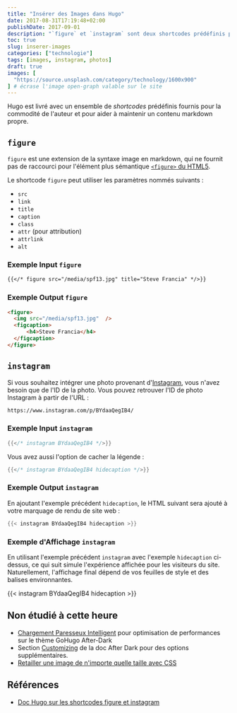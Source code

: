 ```yaml
---
title: "Insérer des Images dans Hugo"
date: 2017-08-31T17:19:48+02:00
publishDate: 2017-09-01
description: "`figure` et `instagram` sont deux shortcodes prédéfinis pour faciliter l'insertion d'images dans un site web motorisé par Hugo."
toc: true
slug: inserer-images
categories: ["technologie"]
tags: [images, instagram, photos]
draft: true
images: [
  "https://source.unsplash.com/category/technology/1600x900"
] # écrase l'image open-graph valable sur le site
---
```


Hugo est livré avec un ensemble de *shortcodes* prédéfinis fournis pour la commodité de l'auteur et pour aider à maintenir un contenu markdown propre.

## `figure`

`figure` est une extension de la syntaxe image en markdown, qui ne fournit pas de raccourci pour l'élément plus sémantique  [`<figure>` du HTML5][figureelement].

Le shortcode `figure` peut utiliser les paramètres nommés suivants :

* `src`
* `link`
* `title`
* `caption`
* `class`
* `attr` (pour attribution)
* `attrlink`
* `alt`

### Exemple Input `figure`

```markdown
{{</* figure src="/media/spf13.jpg" title="Steve Francia" */>}}
```


### Exemple Output `figure`

```html
<figure>
  <img src="/media/spf13.jpg"  />
  <figcaption>
      <h4>Steve Francia</h4>
  </figcaption>
</figure>
```

## `instagram`

Si vous souhaitez intégrer une photo provenant d'[Instagram][], vous n'avez besoin que de l'ID de la photo. Vous pouvez retrouver l'ID de photo Instagram à partir de l'URL :

```html
https://www.instagram.com/p/BYdaaQegIB4/
```

### Exemple Input `instagram` 

```go
{{</* instagram BYdaaQegIB4 */>}}
```

Vous avez aussi l'option de cacher la légende :

```go
{{</* instagram BYdaaQegIB4 hidecaption */>}}
```

### Exemple Output `instagram` 

En ajoutant l'exemple précédent `hidecaption`, le HTML suivant sera ajouté à votre marquage de rendu de site web : 


```go
{{< instagram BYdaaQegIB4 hidecaption >}}
```

### Exemple d'Affichage `instagram` 

En utilisant l'exemple précédent `instagram` avec l'exemple `hidecaption` ci-dessus, ce qui suit simule l'expérience affichée pour les visiteurs du site. Naturellement, l'affichage final dépend de vos feuilles de style et des balises environnantes.

{{< instagram BYdaaQegIB4 hidecaption >}}

## Non étudié à cette heure 

- [Chargement Paresseux Intelligent](https://comfusion.github.io/after-dark/#intelligent-lazy-loading) pour optimisation de performances sur le thème GoHugo After-Dark 
- Section [Customizing](https://comfusion.github.io/after-dark/#customizing) de la doc After Dark pour des options supplémentaires.
- [Retailler une image de n'importe quelle taille avec CSS](https://spigotdesign.com/crop-any-size-image-with-css/)
## Références 

- [Doc Hugo sur les shortcodes figure et instagram](https://gohugo.io/content-management/shortcodes/#figure)

[`figure` shortcode]: #figure
[figureelement]: http://html5doctor.com/the-figure-figcaption-elements/ "un article de HTML5 doctor discutant des éléments fig et figcaption."
[Instagram]: https://www.instagram.com/
